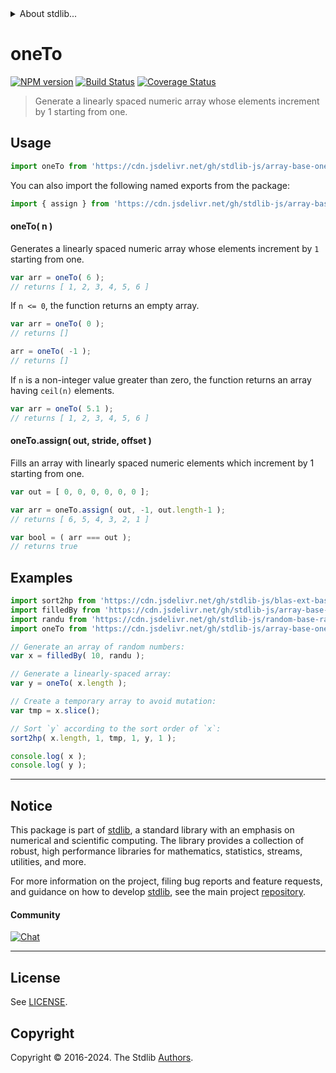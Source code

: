 <!--

@license Apache-2.0

Copyright (c) 2023 The Stdlib Authors.

Licensed under the Apache License, Version 2.0 (the "License");
you may not use this file except in compliance with the License.
You may obtain a copy of the License at

   http://www.apache.org/licenses/LICENSE-2.0

Unless required by applicable law or agreed to in writing, software
distributed under the License is distributed on an "AS IS" BASIS,
WITHOUT WARRANTIES OR CONDITIONS OF ANY KIND, either express or implied.
See the License for the specific language governing permissions and
limitations under the License.

-->


<details>
  <summary>
    About stdlib...
  </summary>
  <p>We believe in a future in which the web is a preferred environment for numerical computation. To help realize this future, we've built stdlib. stdlib is a standard library, with an emphasis on numerical and scientific computation, written in JavaScript (and C) for execution in browsers and in Node.js.</p>
  <p>The library is fully decomposable, being architected in such a way that you can swap out and mix and match APIs and functionality to cater to your exact preferences and use cases.</p>
  <p>When you use stdlib, you can be absolutely certain that you are using the most thorough, rigorous, well-written, studied, documented, tested, measured, and high-quality code out there.</p>
  <p>To join us in bringing numerical computing to the web, get started by checking us out on <a href="https://github.com/stdlib-js/stdlib">GitHub</a>, and please consider <a href="https://opencollective.com/stdlib">financially supporting stdlib</a>. We greatly appreciate your continued support!</p>
</details>

# oneTo

[![NPM version][npm-image]][npm-url] [![Build Status][test-image]][test-url] [![Coverage Status][coverage-image]][coverage-url] <!-- [![dependencies][dependencies-image]][dependencies-url] -->

> Generate a linearly spaced numeric array whose elements increment by 1 starting from one.



<section class="usage">

## Usage

```javascript
import oneTo from 'https://cdn.jsdelivr.net/gh/stdlib-js/array-base-one-to@v0.2.0-deno/mod.js';
```

You can also import the following named exports from the package:

```javascript
import { assign } from 'https://cdn.jsdelivr.net/gh/stdlib-js/array-base-one-to@v0.2.0-deno/mod.js';
```

#### oneTo( n )

Generates a linearly spaced numeric array whose elements increment by `1` starting from one.

```javascript
var arr = oneTo( 6 );
// returns [ 1, 2, 3, 4, 5, 6 ]
```

If `n <= 0`, the function returns an empty array.

```javascript
var arr = oneTo( 0 );
// returns []

arr = oneTo( -1 );
// returns []
```

If `n` is a non-integer value greater than zero, the function returns an array having `ceil(n)` elements.

```javascript
var arr = oneTo( 5.1 );
// returns [ 1, 2, 3, 4, 5, 6 ]
```

#### oneTo.assign( out, stride, offset )

Fills an array with linearly spaced numeric elements which increment by 1 starting from one.

```javascript
var out = [ 0, 0, 0, 0, 0, 0 ];

var arr = oneTo.assign( out, -1, out.length-1 );
// returns [ 6, 5, 4, 3, 2, 1 ]

var bool = ( arr === out );
// returns true
```

</section>

<!-- /.usage -->

<section class="notes">

</section>

<!-- /.notes -->

<section class="examples">

## Examples

<!-- eslint no-undef: "error" -->

```javascript
import sort2hp from 'https://cdn.jsdelivr.net/gh/stdlib-js/blas-ext-base-gsort2hp@deno/mod.js';
import filledBy from 'https://cdn.jsdelivr.net/gh/stdlib-js/array-base-filled-by@deno/mod.js';
import randu from 'https://cdn.jsdelivr.net/gh/stdlib-js/random-base-randu@deno/mod.js';
import oneTo from 'https://cdn.jsdelivr.net/gh/stdlib-js/array-base-one-to@v0.2.0-deno/mod.js';

// Generate an array of random numbers:
var x = filledBy( 10, randu );

// Generate a linearly-spaced array:
var y = oneTo( x.length );

// Create a temporary array to avoid mutation:
var tmp = x.slice();

// Sort `y` according to the sort order of `x`:
sort2hp( x.length, 1, tmp, 1, y, 1 );

console.log( x );
console.log( y );
```

</section>

<!-- /.examples -->

<!-- Section for related `stdlib` packages. Do not manually edit this section, as it is automatically populated. -->

<section class="related">

</section>

<!-- /.related -->

<!-- Section for all links. Make sure to keep an empty line after the `section` element and another before the `/section` close. -->


<section class="main-repo" >

* * *

## Notice

This package is part of [stdlib][stdlib], a standard library with an emphasis on numerical and scientific computing. The library provides a collection of robust, high performance libraries for mathematics, statistics, streams, utilities, and more.

For more information on the project, filing bug reports and feature requests, and guidance on how to develop [stdlib][stdlib], see the main project [repository][stdlib].

#### Community

[![Chat][chat-image]][chat-url]

---

## License

See [LICENSE][stdlib-license].


## Copyright

Copyright &copy; 2016-2024. The Stdlib [Authors][stdlib-authors].

</section>

<!-- /.stdlib -->

<!-- Section for all links. Make sure to keep an empty line after the `section` element and another before the `/section` close. -->

<section class="links">

[npm-image]: http://img.shields.io/npm/v/@stdlib/array-base-one-to.svg
[npm-url]: https://npmjs.org/package/@stdlib/array-base-one-to

[test-image]: https://github.com/stdlib-js/array-base-one-to/actions/workflows/test.yml/badge.svg?branch=v0.2.0
[test-url]: https://github.com/stdlib-js/array-base-one-to/actions/workflows/test.yml?query=branch:v0.2.0

[coverage-image]: https://img.shields.io/codecov/c/github/stdlib-js/array-base-one-to/main.svg
[coverage-url]: https://codecov.io/github/stdlib-js/array-base-one-to?branch=main

<!--

[dependencies-image]: https://img.shields.io/david/stdlib-js/array-base-one-to.svg
[dependencies-url]: https://david-dm.org/stdlib-js/array-base-one-to/main

-->

[chat-image]: https://img.shields.io/gitter/room/stdlib-js/stdlib.svg
[chat-url]: https://app.gitter.im/#/room/#stdlib-js_stdlib:gitter.im

[stdlib]: https://github.com/stdlib-js/stdlib

[stdlib-authors]: https://github.com/stdlib-js/stdlib/graphs/contributors

[umd]: https://github.com/umdjs/umd
[es-module]: https://developer.mozilla.org/en-US/docs/Web/JavaScript/Guide/Modules

[deno-url]: https://github.com/stdlib-js/array-base-one-to/tree/deno
[deno-readme]: https://github.com/stdlib-js/array-base-one-to/blob/deno/README.md
[umd-url]: https://github.com/stdlib-js/array-base-one-to/tree/umd
[umd-readme]: https://github.com/stdlib-js/array-base-one-to/blob/umd/README.md
[esm-url]: https://github.com/stdlib-js/array-base-one-to/tree/esm
[esm-readme]: https://github.com/stdlib-js/array-base-one-to/blob/esm/README.md
[branches-url]: https://github.com/stdlib-js/array-base-one-to/blob/main/branches.md

[stdlib-license]: https://raw.githubusercontent.com/stdlib-js/array-base-one-to/main/LICENSE

</section>

<!-- /.links -->
